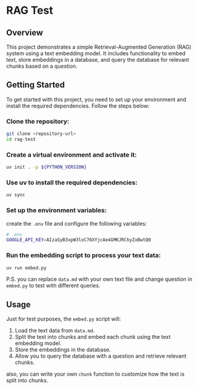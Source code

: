 # RAG Test

## Overview

This project demonstrates a simple Retrieval-Augmented Generation (RAG) system using a text embedding model. It includes functionality to embed text, store embeddings in a database, and query the database for relevant chunks based on a question.

## Getting Started

To get started with this project, you need to set up your environment and install the required dependencies. Follow the steps below:

### Clone the repository:

```bash
git clone <repository-url>
cd rag-test
```

### Create a virtual environment and activate it:

```bash
uv init . -p ${PYTHON_VERSION}
```

### Use uv to install the required dependencies:

```bash
uv sync
```

### Set up the environment variables:

create the `.env` file and configure the following variables:

```bash
# .env
GOOGLE_API_KEY=AIzaSyB3xpW3loC76XYjcAe4GMKJRCkyZxBwtQ0
```

### Run the embedding script to process your text data:

```bash
uv run embed.py
```

P.S. you can replace `data.md` with your own text file and change question in `embed.py` to test with different queries.

## Usage

Just for test purposes, the `embed.py` script will:

1. Load the text data from `data.md`.
2. Split the text into chunks and embed each chunk using the text embedding model.
3. Store the embeddings in the database.
4. Allow you to query the database with a question and retrieve relevant chunks.

also, you can write your own `chunk` function to customize how the text is split into chunks.
